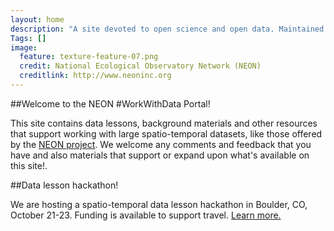 ```yaml
---
layout: home
description: "A site devoted to open science and open data. Maintained by Leah Wasser"
Tags: []
image:
  feature: texture-feature-07.png
  credit: National Ecological Observatory Network (NEON)
  creditlink: http://www.neoninc.org
---
```


##Welcome to the NEON #WorkWithData Portal! 

This site contains data lessons, background materials and other resources that support working with large spatio-temporal datasets, like those offered by the <a href="http://www.neoninc.org" target="_blank">NEON project</a>. We welcome any comments and feedback that you have and also materials that support or expand upon what's available on this site!.  

##Data lesson hackathon!

We are hosting a spatio-temporal data lesson hackathon in Boulder, CO, October 21-23. Funding is available to support travel.
<a href="http://www.neoninc.org/updates-events/events/hackathon-spatio-temporal-data-lesson-building" target="_blank"> Learn more.</a>